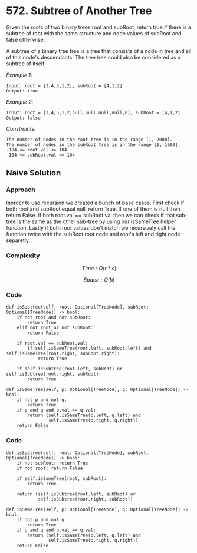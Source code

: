 # 572. Subtree of Another Tree
Given the roots of two binary trees root and subRoot, return true if there is a subtree of root with the same structure and node values of subRoot and false otherwise.

A subtree of a binary tree tree is a tree that consists of a node in tree and all of this node's descendants. The tree tree could also be considered as a subtree of itself.

*Example 1:*

```
Input: root = [3,4,5,1,2], subRoot = [4,1,2]
Output: true
```

*Example 2:*

```
Input: root = [3,4,5,1,2,null,null,null,null,0], subRoot = [4,1,2]
Output: false
```

*Constraints:*

```
The number of nodes in the root tree is in the range [1, 2000].
The number of nodes in the subRoot tree is in the range [1, 1000].
-104 <= root.val <= 104
-104 <= subRoot.val <= 104
```

## Naive Solution

### Approach
Inorder to use recursion we created a bunch of base cases. First check if both root and subRoot equal null, return True. If one of them is null then return False. If both root.val == subRoot.val then we can check if that sub-tree is the same as the other sub-tree by using our isSameTree helper function. Lastly if both root values don't match we recursively call the function twice with the subRoot root node and root's left and right node separetly.

### Complexity
$$Time: O(r*s)$$

$$Space: O(h)$$

### Code
```
def isSubtree(self, root: Optional[TreeNode], subRoot: Optional[TreeNode]) -> bool:
    if not root and not subRoot:
        return True        
    elif not root or not subRoot:
        return False

    if root.val == subRoot.val:
        if self.isSameTree(root.left, subRoot.left) and self.isSameTree(root.right, subRoot.right):
            return True

    if self.isSubtree(root.left, subRoot) or self.isSubtree(root.right, subRoot):
        return True

def isSameTree(self, p: Optional[TreeNode], q: Optional[TreeNode]) -> bool:
    if not p and not q:
        return True
    if p and q and p.val == q.val:
        return (self.isSameTree(p.left, q.left) and
                self.isSameTree(p.right, q.right))
    return False
```

### Code
```
def isSubtree(self, root: Optional[TreeNode], subRoot: Optional[TreeNode]) -> bool:
    if not subRoot: return True
    if not root: return False

    if self.isSameTree(root, subRoot):
        return True

    return (self.isSubtree(root.left, subRoot) or
            self.isSubtree(root.right, subRoot))

def isSameTree(self, p: Optional[TreeNode], q: Optional[TreeNode]) -> bool:
    if not p and not q:
        return True
    if p and q and p.val == q.val:
        return (self.isSameTree(p.left, q.left) and
                self.isSameTree(p.right, q.right))
    return False
```